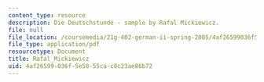 ```yaml
---
content_type: resource
description: Die Deutschstunde - sample by Rafal Mickiewicz.
file: null
file_location: /coursemedia/21g-402-german-ii-spring-2005/4af26599036f5e5855cac8c23ae86b72_MIT21G_402S05_rafalmickiew.pdf
file_type: application/pdf
resourcetype: Document
title: Rafal_Mickiewicz
uid: 4af26599-036f-5e58-55ca-c8c23ae86b72
---
```

